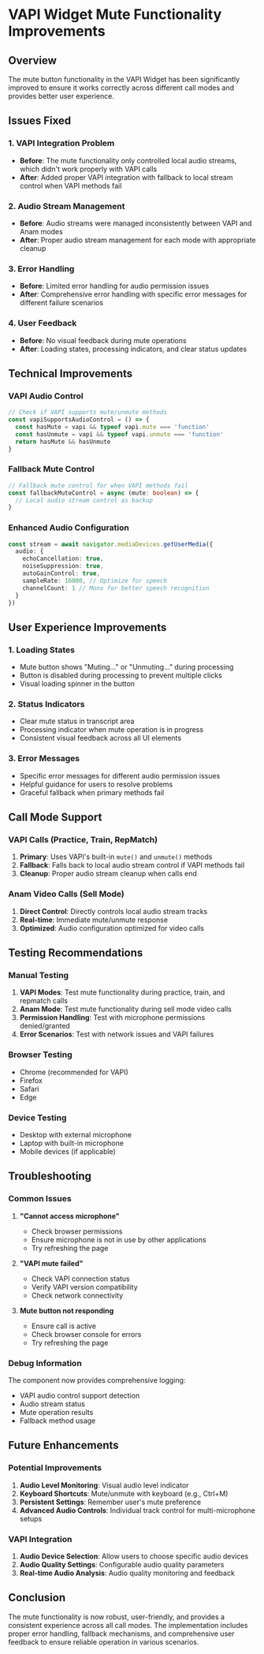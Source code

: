 # VAPI Widget Mute Functionality Improvements

## Overview
The mute button functionality in the VAPI Widget has been significantly improved to ensure it works correctly across different call modes and provides better user experience.

## Issues Fixed

### 1. VAPI Integration Problem
- **Before**: The mute functionality only controlled local audio streams, which didn't work properly with VAPI calls
- **After**: Added proper VAPI integration with fallback to local stream control when VAPI methods fail

### 2. Audio Stream Management
- **Before**: Audio streams were managed inconsistently between VAPI and Anam modes
- **After**: Proper audio stream management for each mode with appropriate cleanup

### 3. Error Handling
- **Before**: Limited error handling for audio permission issues
- **After**: Comprehensive error handling with specific error messages for different failure scenarios

### 4. User Feedback
- **Before**: No visual feedback during mute operations
- **After**: Loading states, processing indicators, and clear status updates

## Technical Improvements

### VAPI Audio Control
```typescript
// Check if VAPI supports mute/unmute methods
const vapiSupportsAudioControl = () => {
  const hasMute = vapi && typeof vapi.mute === 'function'
  const hasUnmute = vapi && typeof vapi.unmute === 'function'
  return hasMute && hasUnmute
}
```

### Fallback Mute Control
```typescript
// Fallback mute control for when VAPI methods fail
const fallbackMuteControl = async (mute: boolean) => {
  // Local audio stream control as backup
}
```

### Enhanced Audio Configuration
```typescript
const stream = await navigator.mediaDevices.getUserMedia({ 
  audio: {
    echoCancellation: true,
    noiseSuppression: true,
    autoGainControl: true,
    sampleRate: 16000, // Optimize for speech
    channelCount: 1 // Mono for better speech recognition
  } 
})
```

## User Experience Improvements

### 1. Loading States
- Mute button shows "Muting..." or "Unmuting..." during processing
- Button is disabled during processing to prevent multiple clicks
- Visual loading spinner in the button

### 2. Status Indicators
- Clear mute status in transcript area
- Processing indicator when mute operation is in progress
- Consistent visual feedback across all UI elements

### 3. Error Messages
- Specific error messages for different audio permission issues
- Helpful guidance for users to resolve problems
- Graceful fallback when primary methods fail

## Call Mode Support

### VAPI Calls (Practice, Train, RepMatch)
1. **Primary**: Uses VAPI's built-in `mute()` and `unmute()` methods
2. **Fallback**: Falls back to local audio stream control if VAPI methods fail
3. **Cleanup**: Proper audio stream cleanup when calls end

### Anam Video Calls (Sell Mode)
1. **Direct Control**: Directly controls local audio stream tracks
2. **Real-time**: Immediate mute/unmute response
3. **Optimized**: Audio configuration optimized for video calls

## Testing Recommendations

### Manual Testing
1. **VAPI Modes**: Test mute functionality during practice, train, and repmatch calls
2. **Anam Mode**: Test mute functionality during sell mode video calls
3. **Permission Handling**: Test with microphone permissions denied/granted
4. **Error Scenarios**: Test with network issues and VAPI failures

### Browser Testing
- Chrome (recommended for VAPI)
- Firefox
- Safari
- Edge

### Device Testing
- Desktop with external microphone
- Laptop with built-in microphone
- Mobile devices (if applicable)

## Troubleshooting

### Common Issues

1. **"Cannot access microphone"**
   - Check browser permissions
   - Ensure microphone is not in use by other applications
   - Try refreshing the page

2. **"VAPI mute failed"**
   - Check VAPI connection status
   - Verify VAPI version compatibility
   - Check network connectivity

3. **Mute button not responding**
   - Ensure call is active
   - Check browser console for errors
   - Try refreshing the page

### Debug Information
The component now provides comprehensive logging:
- VAPI audio control support detection
- Audio stream status
- Mute operation results
- Fallback method usage

## Future Enhancements

### Potential Improvements
1. **Audio Level Monitoring**: Visual audio level indicator
2. **Keyboard Shortcuts**: Mute/unmute with keyboard (e.g., Ctrl+M)
3. **Persistent Settings**: Remember user's mute preference
4. **Advanced Audio Controls**: Individual track control for multi-microphone setups

### VAPI Integration
1. **Audio Device Selection**: Allow users to choose specific audio devices
2. **Audio Quality Settings**: Configurable audio quality parameters
3. **Real-time Audio Analysis**: Audio quality monitoring and feedback

## Conclusion

The mute functionality is now robust, user-friendly, and provides a consistent experience across all call modes. The implementation includes proper error handling, fallback mechanisms, and comprehensive user feedback to ensure reliable operation in various scenarios. 